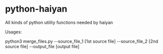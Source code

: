 # python-haiyan
All kinds of python utility functions needed by haiyan


Usages:

python3 merge_files.py --source_file_1 [1st source file] --source_file_2 [2nd source file] --output_file [output file]
